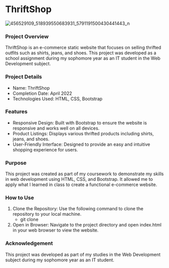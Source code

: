 # ThriftShop
![456529109_518939550683931_5791191500430441443_n](https://github.com/user-attachments/assets/e30824ce-f6f7-43af-a604-1c343b18e7d1)

### Project Overview
ThriftShop is an e-commerce static website that focuses on selling thrifted outfits such as shirts, jeans, and shoes. This project was developed as a school assignment during my sophomore year as an IT student in the Web Development subject.

### Project Details
- Name: ThriftShop
- Completion Date: April 2022
- Technologies Used: HTML, CSS, Bootstrap

### Features
- Responsive Design: Built with Bootstrap to ensure the website is responsive and works well on all devices.
- Product Listings: Displays various thrifted products including shirts, jeans, and shoes.
- User-Friendly Interface: Designed to provide an easy and intuitive shopping experience for users.

### Purpose
This project was created as part of my coursework to demonstrate my skills in web development using HTML, CSS, and Bootstrap. It allowed me to apply what I learned in class to create a functional e-commerce website.

### How to Use
1. Clone the Repository: Use the following command to clone the repository to your local machine.
   - git clone <repository-url>
3. Open in Browser: Navigate to the project directory and open index.html in your web browser to view the website.

### Acknowledgement
This project was developed as part of my studies in the Web Development subject during my sophomore year as an IT student.
